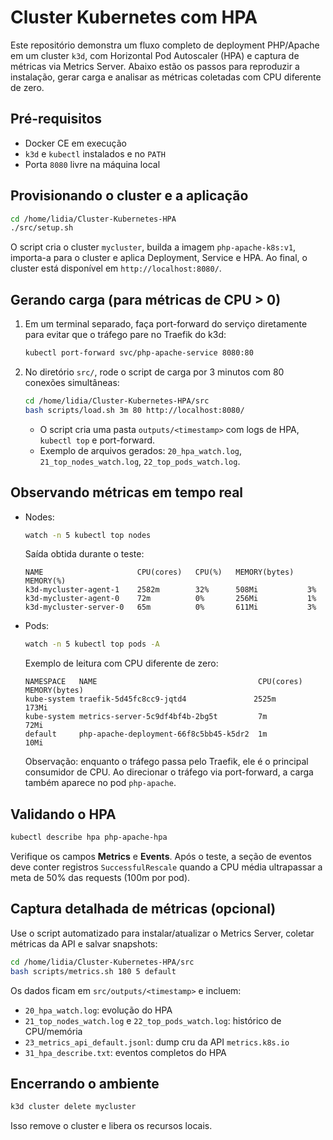# Cluster Kubernetes com HPA

Este repositório demonstra um fluxo completo de deployment PHP/Apache em um cluster `k3d`, com Horizontal Pod Autoscaler (HPA) e captura de métricas via Metrics Server. Abaixo estão os passos para reproduzir a instalação, gerar carga e analisar as métricas coletadas com CPU diferente de zero.

## Pré-requisitos
- Docker CE em execução
- `k3d` e `kubectl` instalados e no `PATH`
- Porta `8080` livre na máquina local

## Provisionando o cluster e a aplicação
```bash
cd /home/lidia/Cluster-Kubernetes-HPA
./src/setup.sh
```
O script cria o cluster `mycluster`, builda a imagem `php-apache-k8s:v1`, importa-a para o cluster e aplica Deployment, Service e HPA. Ao final, o cluster está disponível em `http://localhost:8080/`.

## Gerando carga (para métricas de CPU > 0)
1. Em um terminal separado, faça port-forward do serviço diretamente para evitar que o tráfego pare no Traefik do k3d:
   ```bash
   kubectl port-forward svc/php-apache-service 8080:80
   ```
2. No diretório `src/`, rode o script de carga por 3 minutos com 80 conexões simultâneas:
   ```bash
   cd /home/lidia/Cluster-Kubernetes-HPA/src
   bash scripts/load.sh 3m 80 http://localhost:8080/
   ```
   - O script cria uma pasta `outputs/<timestamp>` com logs de HPA, `kubectl top` e port-forward.
   - Exemplo de arquivos gerados: `20_hpa_watch.log`, `21_top_nodes_watch.log`, `22_top_pods_watch.log`.

## Observando métricas em tempo real
- Nodes:
  ```bash
  watch -n 5 kubectl top nodes
  ```
  Saída obtida durante o teste:
  ```
  NAME                     CPU(cores)   CPU(%)   MEMORY(bytes)   MEMORY(%)
  k3d-mycluster-agent-1    2582m        32%      508Mi           3%
  k3d-mycluster-agent-0    72m          0%       256Mi           1%
  k3d-mycluster-server-0   65m          0%       611Mi           3%
  ```

- Pods:
  ```bash
  watch -n 5 kubectl top pods -A
  ```
  Exemplo de leitura com CPU diferente de zero:
  ```
  NAMESPACE   NAME                                    CPU(cores)   MEMORY(bytes)
  kube-system traefik-5d45fc8cc9-jqtd4               2525m        173Mi
  kube-system metrics-server-5c9df4bf4b-2bg5t         7m          72Mi
  default     php-apache-deployment-66f8c5bb45-k5dr2  1m          10Mi
  ```
  Observação: enquanto o tráfego passa pelo Traefik, ele é o principal consumidor de CPU. Ao direcionar o tráfego via port-forward, a carga também aparece no pod `php-apache`.

## Validando o HPA
```bash
kubectl describe hpa php-apache-hpa
```
Verifique os campos **Metrics** e **Events**. Após o teste, a seção de eventos deve conter registros `SuccessfulRescale` quando a CPU média ultrapassar a meta de 50% das requests (100m por pod).

## Captura detalhada de métricas (opcional)
Use o script automatizado para instalar/atualizar o Metrics Server, coletar métricas da API e salvar snapshots:
```bash
cd /home/lidia/Cluster-Kubernetes-HPA/src
bash scripts/metrics.sh 180 5 default
```
Os dados ficam em `src/outputs/<timestamp>` e incluem:
- `20_hpa_watch.log`: evolução do HPA
- `21_top_nodes_watch.log` e `22_top_pods_watch.log`: histórico de CPU/memória
- `23_metrics_api_default.jsonl`: dump cru da API `metrics.k8s.io`
- `31_hpa_describe.txt`: eventos completos do HPA

## Encerrando o ambiente
```bash
k3d cluster delete mycluster
```
Isso remove o cluster e libera os recursos locais.
